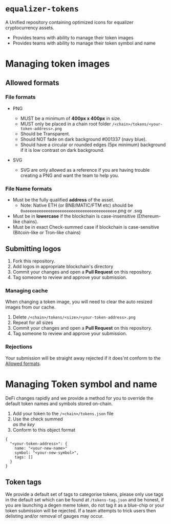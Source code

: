 # `equalizer-tokens`

A Unified repository containing optimized icons for equalizer cryptocurrency assets.

- Provides teams with ability to manage their token images
- Provides teams with ability to manage their token symbol and name

# Managing token images

## Allowed formats

### File formats

- PNG

  - MUST be a minimum of **400px x 400px** in size.
  - MUST only be placed in a chain root folder `/<chain>/tokens/<your-token-address>.png`
  - Should be Transparent.
  - Should NOT fade on dark background #001337 (navy blue).
  - Should have a circular or rounded edges (5px minimum) background if it is low contrast on dark background.

- SVG

  - SVG are only allowed as a reference if you are having trouble creating a PNG and want the team to help you.

### File Name formats

- Must be the fully qualified **address** of the asset.
  - Note: Native ETH (or BNB/MATIC/FTM etc) should be `0xeeeeeeeeeeeeeeeeeeeeeeeeeeeeeeeeeeeeeeee`.png or .svg
- Must be in **lowercase** if the blockchain is case-insensitive (Ethereum-like chains).
- Must be in exact Check-summed case if blockchain is case-sensitive (Bitcoin-like or Tron-like chains)

## Submitting logos

1. Fork this repository.
2. Add logos in appropriate blockchain's directory
3. Commit your changes and open a **Pull Request** on this repository.
4. Tag someone to review and approve your submission.

### Managing cache

When changing a token image, you will need to clear the auto resized images from our cache.

1. Delete `/<chain>/tokens/<size>/<your-token-address>.png`
2. Repeat for all sizes
3. Commit your changes and open a **Pull Request** on this repository.
4. Tag someone to review and approve your submission.

### Rejections

Your submission will be straight away rejected if it does'nt conform to the [Allowed formats](#Allowed-formats).

# Managing Token symbol and name

DeFi changes rapidly and we provide a method for you to override the default token names and symbols stored on-chain.

1. Add your token to the `/<chain>/tokens.json` file
2. Use the check summed <address> as the key
3. Conform to this object format

```
{
  "<your-token-address>": {
    name: "<your-new-name>"
    symbol: "<your-new-symbol>",
    tags: []
  }
}
```

## Token tags

We provide a default set of tags to categorise tokens, please only use tags in the default set which can be found at `/tokens-tag.json` and be honest, if you are launching a degen meme token, do not tag it as a blue-chip or your token submission will be rejected. If a team attempts to trick users then delisting and/or removal of gauges may occur.
